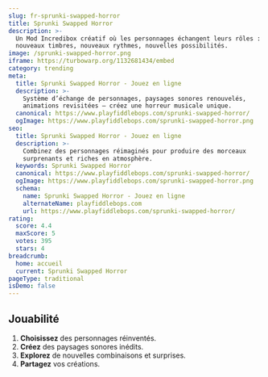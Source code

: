 ```yaml
---
slug: fr-sprunki-swapped-horror
title: Sprunki Swapped Horror
description: >-
  Un Mod Incredibox créatif où les personnages échangent leurs rôles : 
  nouveaux timbres, nouveaux rythmes, nouvelles possibilités.
image: /sprunki-swapped-horror.png
iframe: https://turbowarp.org/1132681434/embed
category: trending
meta:
  title: Sprunki Swapped Horror - Jouez en ligne
  description: >-
    Système d’échange de personnages, paysages sonores renouvelés, 
    animations revisitées — créez une horreur musicale unique.
  canonical: https://www.playfiddlebops.com/sprunki-swapped-horror/
  ogImage: https://www.playfiddlebops.com/sprunki-swapped-horror.png
seo:
  title: Sprunki Swapped Horror - Jouez en ligne
  description: >-
    Combinez des personnages réimaginés pour produire des morceaux 
    surprenants et riches en atmosphère.
  keywords: Sprunki Swapped Horror
  canonical: https://www.playfiddlebops.com/sprunki-swapped-horror/
  ogImage: https://www.playfiddlebops.com/sprunki-swapped-horror.png
  schema:
    name: Sprunki Swapped Horror - Jouez en ligne
    alternateName: playfiddlebops.com
    url: https://www.playfiddlebops.com/sprunki-swapped-horror/
rating:
  score: 4.4
  maxScore: 5
  votes: 395
  stars: 4
breadcrumb:
  home: accueil
  current: Sprunki Swapped Horror
pageType: traditional
isDemo: false
---
```


## Jouabilité

1. **Choisissez** des personnages réinventés.
2. **Créez** des paysages sonores inédits.
3. **Explorez** de nouvelles combinaisons et surprises.
4. **Partagez** vos créations.
